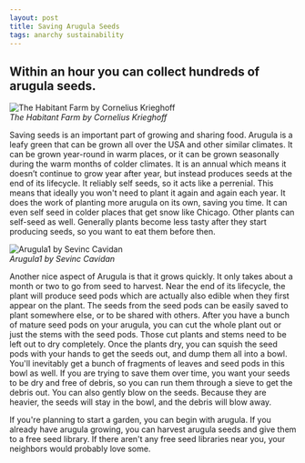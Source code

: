 ```yaml
---
layout: post
title: Saving Arugula Seeds
tags: anarchy sustainability
---
```

## Within an hour you can collect hundreds of arugula seeds.

![The Habitant Farm by Cornelius Krieghoff](https://upload.wikimedia.org/wikipedia/commons/5/5a/%27The_Habitant_Farm%27_%2C_oil_on_canvas_painting_by_Cornelius_Krieghoff%2C_1856%2C_National_Gallery_of_Canada.jpg?20090316004027)  
*The Habitant Farm by Cornelius Krieghoff*

Saving seeds is an important part of growing and sharing food. Arugula is a leafy green that can be grown all over the USA and other similar climates. It can be grown year-round in warm places, or it can be grown seasonally during the warm months of colder climates. It is an annual which means it doesn’t continue to grow year after year, but  instead produces seeds at the end of its lifecycle. It reliably self seeds, so it acts like a perrenial. This means that ideally you won't need to plant it again and again each year. It does the work of planting more arugula on its own, saving you time. It can even self seed in colder places that get snow like Chicago. Other plants can self-seed as well. Generally plants become less tasty after they start producing seeds, so you want to eat them before then.

![Arugula1 by Sevinc Cavidan](https://upload.wikimedia.org/wikipedia/commons/8/86/Arugula1.jpg?20210406111318)  
*Arugula1 by Sevinc Cavidan*

Another nice aspect of Arugula is that it grows quickly. It only takes about a month or two to go from seed to harvest. Near the end of its lifecycle, the plant will produce seed pods which are actually also edible when they first appear on the plant. The seeds from the seed pods can be easily saved to plant somewhere else, or to be shared with others. After you have a bunch of mature seed pods on your arugula, you can cut the whole plant out or just the stems with the seed pods. Those cut plants and stems need to be left out to dry completely. Once the plants dry, you can squish the seed pods with your hands to get the seeds out, and dump them all into a bowl. You'll inevitably get a bunch of fragments of leaves and seed pods in this bowl as well. If you are trying to save them over time, you want your seeds to be dry and free of debris, so you can run them through a sieve to get the debris out. You can also gently blow on the seeds. Because they are heavier, the seeds will stay in the bowl, and the debris will blow away. 

If you're planning to start a garden, you can begin with arugula. If you already have arugula growing, you can harvest arugula seeds and give them to a free seed library. If there aren't any free seed libraries near you, your neighbors would probably love some. 